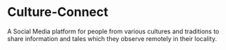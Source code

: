 # Culture-Connect
A Social Media platform for people from various cultures and 
traditions to share information and tales which they observe
remotely in their locality.
